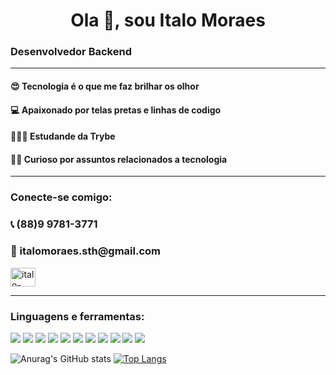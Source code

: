 <h1 align="center">Ola 👋, sou Italo Moraes</h1>
<h3 align="left">Desenvolvedor Backend</h3>

-----

<h4 align="left">😍 Tecnologia é o que me faz brilhar os olhor</h3>
<h4 align="left">💻 Apaixonado por telas pretas e linhas de codigo</h3>
<h4 align="left">👨🏼‍🎓 Estudande da Trybe</h3>
<h4 align="left">🕵🏼 Curioso por assuntos relacionados a tecnologia</h3>

-----

<h3 align="left">Conecte-se comigo:</h3>
<p align="left">
<h3>📞 (88)9 9781-3771 </h3>
<h3>📧 italomoraes.sth@gmail.com </h3>
<a href="https://linkedin.com/in/italo-moraess" target="blank"><img align="center" src="https://raw.githubusercontent.com/rahuldkjain/github-profile-readme-generator/master/src/images/icons/Social/linked-in-alt.svg" alt="italo-moraess" height="30" width="40" /></a>
</p>

----

<h3 align="left">Linguagens e ferramentas:</h3>
<p align="left">
  <!--- https://skillicons.dev -->
  <a href="https://nodejs.org" target="_blank"><img src="https://skillicons.dev/icons?i=nodejs" /></a>
  <a href="https://git-scm.com/" target="_blank"><img src="https://skillicons.dev/icons?i=git" /></a>
  <a href="https://www.docker.com/" target="_blank"><img src="https://skillicons.dev/icons?i=docker" /></a>
  <a href="https://github.com/" target="_blank"><img src="https://skillicons.dev/icons?i=github" /></a>
  <a href="https://www.heroku.com/" target="_blank"><img src="https://skillicons.dev/icons?i=heroku" /></a>
  <a href="https://developer.mozilla.org/en-US/docs/Web/JavaScript" target="_blank"><img src="https://skillicons.dev/icons?i=js" /></a>
  <a href="https://www.typescriptlang.org/" target="_blank"><img src="https://skillicons.dev/icons?i=ts" /></a>
  <a href="https://www.linux.org/" target="_blank"><img src="https://skillicons.dev/icons?i=linux" /></a>
  <a href="https://www.mongodb.com/" target="_blank"><img src="https://skillicons.dev/icons?i=mongodb" /></a>
  <a href="https://code.visualstudio.com/" target="_blank"><img src="https://skillicons.dev/icons?i=vscode" /></a>
  <a href="https://www.mysql.com/" target="_blank"><img src="https://skillicons.dev/icons?i=mysql" /></a>
</p>


![Anurag's GitHub stats](https://github-readme-stats.vercel.app/api?username=italomoraess&show_icons=true&theme=radical&layout=compact)
[![Top Langs](https://github-readme-stats.vercel.app/api/top-langs/?username=italomoraess&layout=compact&theme=dark)](https://github.com/anuraghazra/github-readme-stats)
